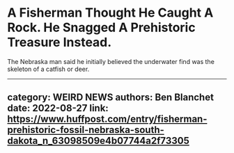 # A Fisherman Thought He Caught A Rock. He Snagged A Prehistoric Treasure Instead.

The Nebraska man said he initially believed the underwater find was the skeleton of a catfish or deer.

---
category: WEIRD NEWS
authors: Ben Blanchet
date: 2022-08-27
link: https://www.huffpost.com/entry/fisherman-prehistoric-fossil-nebraska-south-dakota_n_63098509e4b07744a2f73305
---
